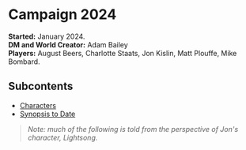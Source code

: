 # Campaign 2024

**Started:** January 2024.  
**DM and World Creator:** Adam Bailey  
**Players:** August Beers, Charlotte Staats, Jon Kislin, Matt Plouffe, Mike Bombard.  

## Subcontents
- [Characters](./2024_characters.md)
- [Synopsis to Date](./2024_synopsis.md)

> _Note: much of the following is told from the perspective of Jon's character, Lightsong._